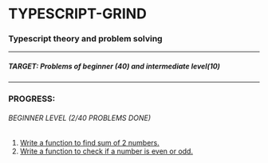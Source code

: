 # TYPESCRIPT-GRIND

### Typescript theory and problem solving

---
##### **TARGET:** Problems of beginner (40)  and intermediate level(10)
---

### PROGRESS: 

###### BEGINNER LEVEL (2/40 PROBLEMS DONE)

1. [Write a function to find sum of 2 numbers.](https://github.com/MridulDhiman/TYPESCRIPT-GRIND/blob/master/problems/beginner/ques1.ts)
2. [Write a function to check if a number is even or odd.](https://github.com/MridulDhiman/TYPESCRIPT-GRIND/blob/master/problems/beginner/ques2.ts)

